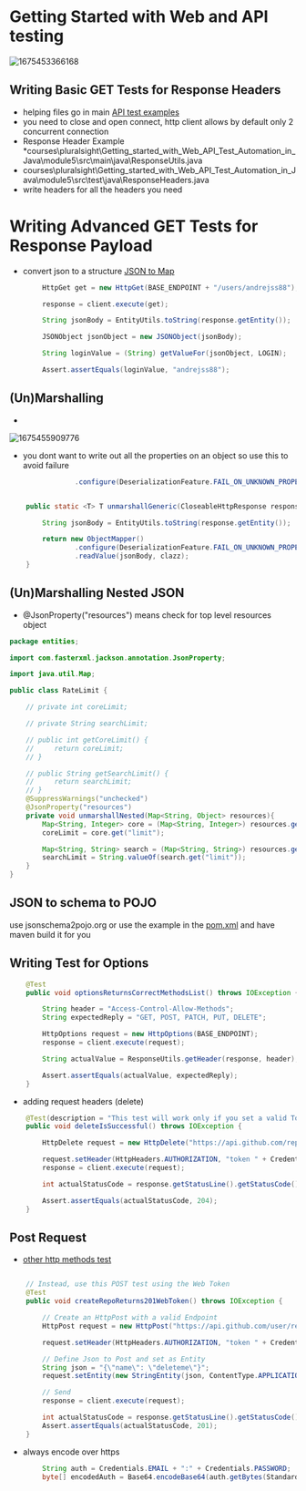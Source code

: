# Getting Started with Web and API testing

![1675453366168](image/README/1675453366168.png)

## Writing Basic GET Tests for Response Headers

* helping files go in  main
[API test examples](courses\pluralsight\Getting_started_with_Web_API_Test_Automation_in_Java\module4)
* you need to close and open connect, http client allows by default only 2 concurrent connection
* Response Header Example
*courses\pluralsight\Getting_started_with_Web_API_Test_Automation_in_Java\module5\src\main\java\ResponseUtils.java
* courses\pluralsight\Getting_started_with_Web_API_Test_Automation_in_Java\module5\src\test\java\ResponseHeaders.java
* write headers for all the headers you need

# Writing Advanced GET Tests for Response Payload
* convert json to a structure
[JSON to Map](courses\pluralsight\Getting_started_with_Web_API_Test_Automation_in_Java\module5\src\test\java\BodyTestWithSimpleMap.java)
```java
        HttpGet get = new HttpGet(BASE_ENDPOINT + "/users/andrejss88");

        response = client.execute(get);

        String jsonBody = EntityUtils.toString(response.getEntity());

        JSONObject jsonObject = new JSONObject(jsonBody);

        String loginValue = (String) getValueFor(jsonObject, LOGIN);

        Assert.assertEquals(loginValue, "andrejss88");
```

## (Un)Marshalling
*
![1675455909776](image/README/1675455909776.png)
* you dont want to write out all the properties on an object so use this to avoid failure
```java
                .configure(DeserializationFeature.FAIL_ON_UNKNOWN_PROPERTIES, false)
```
```java

    public static <T> T unmarshallGeneric(CloseableHttpResponse response, Class<T> clazz) throws IOException {

        String jsonBody = EntityUtils.toString(response.getEntity());

        return new ObjectMapper()
                .configure(DeserializationFeature.FAIL_ON_UNKNOWN_PROPERTIES, false)
                .readValue(jsonBody, clazz);
    }
```
## (Un)Marshalling Nested JSON
* @JsonProperty("resources") means check for top level resources object
```java
package entities;

import com.fasterxml.jackson.annotation.JsonProperty;

import java.util.Map;

public class RateLimit {

    // private int coreLimit;

    // private String searchLimit;

    // public int getCoreLimit() {
    //     return coreLimit;
    // }

    // public String getSearchLimit() {
    //     return searchLimit;
    // }
    @SuppressWarnings("unchecked")
    @JsonProperty("resources")
    private void unmarshallNested(Map<String, Object> resources){
        Map<String, Integer> core = (Map<String, Integer>) resources.get("core");
        coreLimit = core.get("limit");

        Map<String, String> search = (Map<String, String>) resources.get("search");
        searchLimit = String.valueOf(search.get("limit"));
    }
}
```
## JSON to schema to POJO
use jsonschema2pojo.org
or use the example in the [pom.xml](courses\pluralsight\Getting_started_with_Web_API_Test_Automation_in_Java\module5\pom.xml) and have  maven build it for you

## Writing Test for Options
```java
    @Test
    public void optionsReturnsCorrectMethodsList() throws IOException {

        String header = "Access-Control-Allow-Methods";
        String expectedReply = "GET, POST, PATCH, PUT, DELETE";

        HttpOptions request = new HttpOptions(BASE_ENDPOINT);
        response = client.execute(request);

        String actualValue = ResponseUtils.getHeader(response, header);

        Assert.assertEquals(actualValue, expectedReply);
    }
```

* adding request headers (delete)
```java
    @Test(description = "This test will work only if you set a valid Token in the Credentials Class")
    public void deleteIsSuccessful() throws IOException {

        HttpDelete request = new HttpDelete("https://api.github.com/repos/andrejss88/deleteme");

        request.setHeader(HttpHeaders.AUTHORIZATION, "token " + Credentials.TOKEN);
        response = client.execute(request);

        int actualStatusCode = response.getStatusLine().getStatusCode();

        Assert.assertEquals(actualStatusCode, 204);
    }

```

## Post Request
* [other http methods test](courses\pluralsight\Getting_started_with_Web_API_Test_Automation_in_Java\module6\src\test\java\DeleteAndPost.java)
```java

    // Instead, use this POST test using the Web Token
    @Test
    public void createRepoReturns201WebToken() throws IOException {

        // Create an HttpPost with a valid Endpoint
        HttpPost request = new HttpPost("https://api.github.com/user/repos");

        request.setHeader(HttpHeaders.AUTHORIZATION, "token " + Credentials.TOKEN);

        // Define Json to Post and set as Entity
        String json = "{\"name\": \"deleteme\"}";
        request.setEntity(new StringEntity(json, ContentType.APPLICATION_JSON));

        // Send
        response = client.execute(request);

        int actualStatusCode = response.getStatusLine().getStatusCode();
        Assert.assertEquals(actualStatusCode, 201);
    }
```
* always encode over https
```java
        String auth = Credentials.EMAIL + ":" + Credentials.PASSWORD;
        byte[] encodedAuth = Base64.encodeBase64(auth.getBytes(StandardCharsets.ISO_8859_1));
```

